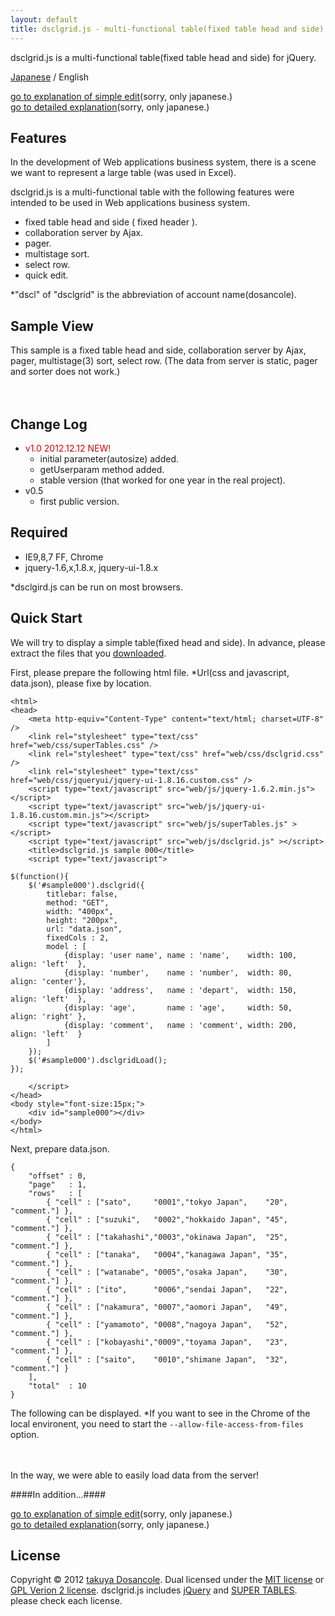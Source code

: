 ```yaml
---
layout: default
title: dsclgrid.js - multi-functional table(fixed table head and side) for jQuery.
---
```


dsclgrid.js is a multi-functional table(fixed table head and side) for jQuery.

[Japanese](index.html) / English

[go to explanation of simple edit](edit.html)(sorry, only japanese.)  
[go to detailed explanation](details.html)(sorry, only japanese.)

Features
-----
In the development of Web applications business system,
there is a scene we want to represent a large table (was used in Excel).

dsclgrid.js is a multi-functional table with the following features were intended to be used in Web applications business system.

-   fixed table head and side ( fixed header ).
-   collaboration server by Ajax.
-   pager.
-   multistage sort.
-   select row.
-   quick edit.

*"dscl" of "dsclgrid" is the abbreviation of account name(dosancole).

Sample View
-----
This sample is a fixed table head and side, collaboration server by Ajax, pager, multistage(3) sort, select row.
(The data from server is static, pager and sorter does not work.)

<script type="text/javascript">
$(function(){
    $('#qv').dsclgrid({
        method: "GET",
        title: "Sample View Table",
        width: "700px",
        height: "200px",
        url: "qvdata.json",
        fixedCols : 2,
        pager: true,
        pagestat : "from {from} to {to} / all {total}",
        sortable: true,
        sortNum: 3,
        selectable: true,
        model : [
            {display: 'user name', name : 'name',    width: 100, align: 'left'  },
            {display: 'number',    name : 'number',  width: 80,  align: 'center'},
            {display: 'address',   name : 'depart',  width: 200, align: 'left'  },
            {display: 'age',       name : 'age',     width: 50,  align: 'right' },
            {display: 'tel',       name : 'tel',     width: 200, align: 'center' },
            {display: 'comment',   name : 'comment', width: 200, align: 'left'  }
        ]
    });
    $('#qv').dsclgridLoad();
});
</script>
<div style="padding:20px;padding-top:0px;"><div id="qv"></div></div>

Change Log
-----

*  <span style="color:#D5000D;">v1.0 2012.12.12 NEW!</span>
    *  initial parameter(autosize) added.
    *  getUserparam method added.
    *  stable version (that worked for one year in the real project).
*  v0.5
    *  first public version.

Required
-----

*  IE9,8,7 FF, Chrome
*  jquery-1.6,x,1.8.x, jquery-ui-1.8.x

*dsclgird.js can be run on most browsers.

Quick Start
-----

We will try to display a simple table(fixed head and side).
In advance, please extract the files that you [downloaded](https://github.com/dosancole/dsclgrid/zipball/master).

First, please prepare the following html file.
*Url(css and javascript, data.json), please fixe by location.

    <html>
    <head>
        <meta http-equiv="Content-Type" content="text/html; charset=UTF-8" />
        <link rel="stylesheet" type="text/css" href="web/css/superTables.css" />
        <link rel="stylesheet" type="text/css" href="web/css/dsclgrid.css" />
        <link rel="stylesheet" type="text/css" href="web/css/jqueryui/jquery-ui-1.8.16.custom.css" />
        <script type="text/javascript" src="web/js/jquery-1.6.2.min.js"></script>
        <script type="text/javascript" src="web/js/jquery-ui-1.8.16.custom.min.js"></script>
        <script type="text/javascript" src="web/js/superTables.js" ></script>
        <script type="text/javascript" src="web/js/dsclgrid.js" ></script>
        <title>dsclgrid.js sample 000</title>
        <script type="text/javascript">

    $(function(){
        $('#sample000').dsclgrid({
            titlebar: false,
            method: "GET",
            width: "400px",
            height: "200px",
            url: "data.json",
            fixedCols : 2,
            model : [
                {display: 'user name', name : 'name',    width: 100, align: 'left'  },
                {display: 'number',    name : 'number',  width: 80,  align: 'center'},
                {display: 'address',   name : 'depart',  width: 150, align: 'left'  },
                {display: 'age',       name : 'age',     width: 50,  align: 'right' },
                {display: 'comment',   name : 'comment', width: 200, align: 'left'  }
            ]
        });
        $('#sample000').dsclgridLoad();
    });

        </script>
    </head>
    <body style="font-size:15px;">
        <div id="sample000"></div>
    </body>
    </html>

Next, prepare data.json.

    {
        "offset" : 0,
        "page"   : 1,
        "rows"   : [
            { "cell" : ["sato",     "0001","tokyo Japan",    "20", "comment."] },
            { "cell" : ["suzuki",   "0002","hokkaido Japan", "45", "comment."] },
            { "cell" : ["takahashi","0003","okinawa Japan",  "25", "comment."] },
            { "cell" : ["tanaka",   "0004","kanagawa Japan", "35", "comment."] },
            { "cell" : ["watanabe", "0005","osaka Japan",    "30", "comment."] },
            { "cell" : ["ito",      "0006","sendai Japan",   "22", "comment."] },
            { "cell" : ["nakamura", "0007","aomori Japan",   "49", "comment."] },
            { "cell" : ["yamamoto", "0008","nagoya Japan",   "52", "comment."] },
            { "cell" : ["kobayashi","0009","toyama Japan",   "23", "comment."] },
            { "cell" : ["saito",    "0010","shimane Japan",  "32", "comment."] }
        ],
        "total"  : 10
    }

The following can be displayed.
*If you want to see in the Chrome of the local environent, you need to start the ```--allow-file-access-from-files``` option.

<script type="text/javascript">
$(function(){
    $('#sample000').dsclgrid({
        method: "GET",
        titlebar: false,
        width: "400px",
        height: "200px",
        url: "sample/000/data.json",
        fixedCols : 2,
        model : [
            {display: 'user name',  name : 'name',    width: 100, align: 'left'  },
            {display: 'number',     name : 'number',  width: 80,  align: 'center'},
            {display: 'address',    name : 'depart',  width: 150, align: 'left'  },
            {display: 'age',        name : 'age',     width: 50,  align: 'right' },
            {display: 'comment',    name : 'comment', width: 200, align: 'left'  }
        ]
    });
    $('#sample000').dsclgridLoad();
});
</script>
<div style="padding:20px;padding-top:0px;"><div id="sample000"></div></div>

In the way, we were able to easily load data from the server!

####In addition...####

[go to explanation of simple edit](edit.html)(sorry, only japanese.)  
[go to detailed explanation](details.html)(sorry, only japanese.)

License
-----
Copyright &copy; 2012 [takuya Dosancole].
Dual licensed under the [MIT license][MIT] or [GPL Verion 2 license][GPL].
dsclgrid.js includes [jQuery] and [SUPER TABLES]. please check each license.

[MIT]: http://www.opensource.org/licenses/mit-license.php
[GPL]: http://www.gnu.org/licenses/gpl.html
[jQuery]: http://jquery.org/
[SUPER TABLES]: http://www.matts411.com/post/super_tables/
[takuya Dosancole]: https://github.com/dosancole